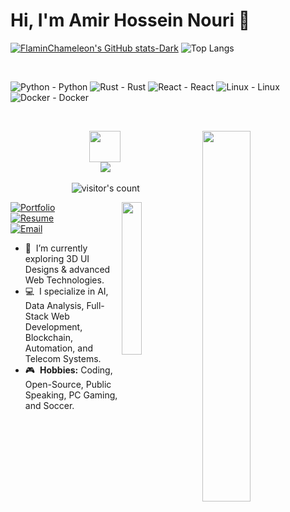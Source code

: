 # Hi, I'm Amir Hossein Nouri 👋

<!-- GitHub Stats Widgets (Flaming-Chameleon Style) -->
[![FlaminChameleon's GitHub stats-Dark](https://github-readme-stats.vercel.app/api?username=flaming-chameleon&show_icons=true&hide_border=true&hide=prs&title_color=ed9004&icon_color=ed9004&bg_color=00000000&rank_icon=github&theme=dark)](https://github.com/flaming-chameleon/github-readme-stats)
![Top Langs](https://github-readme-stats.vercel.app/api/top-langs/?username=flaming-chameleon&layout=compact&title_color=ed9004&hide_border=true&icon_color=ed9004&bg_color=00000000&theme=dark)

<br />

<!-- Tech Badges (Customized: Removed unwanted Telegram/YouTube parts) -->
![Python - Python](https://img.shields.io/badge/Python-Python-ed9004?logo=python&logoColor=ed9004)
![Rust - Rust](https://img.shields.io/badge/Rust-Rust-ed9004?logo=rust&logoColor=ed9004)
![React - React](https://img.shields.io/badge/React-React-ed9004?logo=react&logoColor=ed9004)
![Linux - Linux](https://img.shields.io/badge/Linux-Linux-ed9004?logo=linux&logoColor=ed9004)
![Docker - Docker](https://img.shields.io/badge/Docker-Docker-ed9004?logo=docker&logoColor=ed9004)

<br />

<!-- Animated Header & Summary Section -->
<p>
  <a href="https://open.spotify.com/user/4bio4arq8izb9sba4ly6al54v">
    <img align="right" src="https://spotify-github-profile.vercel.app/api/view?uid=4bio4arq8izb9sba4ly6al54v&cover_image=true&theme=novatorem" width="39%">
  </a>
  <div style="display: flex; flex-direction: column; justify-content: center; align-items: center;">
    <img align="left" src="https://media.tenor.com/images/043986fe5f470eeb6d86515e6cda30fe/tenor.gif" width="50">
    <img src="https://readme-typing-svg.herokuapp.com?font=Raleway&color=F70000&size=28&center=true&vCenter=true&multiline=true&weight=400&height=100&width=220&lines=Hey+there%2C;I%27m+Amir+Hossein+Nouri+!">
    <br />
    <img alt="visitor's count" src="https://profile-counter.glitch.me/{AmirHosseinNouri}/count.svg">
  </div>
</p>
<a href="https://portfolio.codedpro.net" target="_blank">
  <img align="right" src="https://via.placeholder.com/250x150.png?text=My+Portfolio" width="25%" height="auto">
</a>

[![Portfolio](https://img.shields.io/badge/Check_out_my_Portfolio-Portfolio-blue?style=for-the-badge&logo=google-chrome)](https://portfolio.codedpro.net)  
[![Resume](https://img.shields.io/badge/Download_my_Resume-Resume-blue?style=for-the-badge&logo=linkedin)](https://your-resume-link.com)  
[![Email](https://img.shields.io/badge/Contact_me-Email-ed9004?style=for-the-badge&logo=gmail)](mailto:dev.codedpro@gmail.com)

- :crystal_ball: &nbsp;I’m currently exploring 3D UI Designs & advanced Web Technologies.
- :computer: &nbsp;I specialize in AI, Data Analysis, Full-Stack Web Development, Blockchain, Automation, and Telecom Systems.
- :video_game: &nbsp;**Hobbies:** Coding, Open-Source, Public Speaking, PC Gaming, and Soccer.
